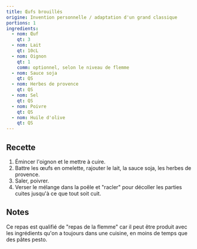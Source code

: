 ```yaml
---
title: Œufs brouillés
origine: Invention personnelle / adaptation d'un grand classique
portions: 1
ingredients:
  - nom: Œuf
    qt: 3
  - nom: Lait
    qt: 10cL
  - nom: Oignon
    qt: 1
    comm: optionnel, selon le niveau de flemme
  - nom: Sauce soja
    qt: QS
  - nom: Herbes de provence
    qt: QS
  - nom: Sel
    qt: QS
  - nom: Poivre
    qt: QS
  - nom: Huile d'olive
    qt: QS
---
```


Recette
-------

1. Émincer l'oignon et le mettre à cuire.
2. Battre les œufs en omelette, rajouter le lait, la sauce soja, les herbes de provence.
3. Saler, poivrer.
4. Verser le mélange dans la poêle et "racler" pour décoller les parties cuites jusqu'à ce que tout soit cuit.

Notes
-----

Ce repas est qualifié de "repas de la flemme" car il peut être produit avec les ingrédients qu'on a toujours dans une cuisine, en moins de temps que des pâtes pesto.
